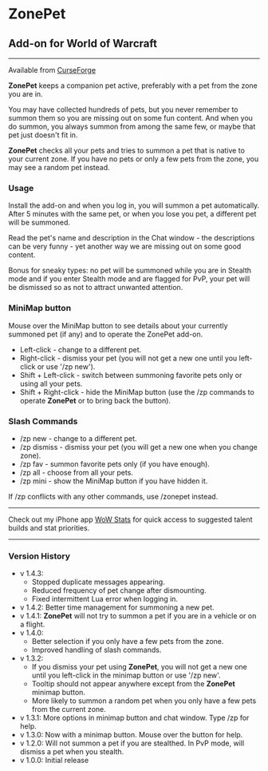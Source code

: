 # ZonePet

## Add-on for World of Warcraft

---

Available from [CurseForge](https://wow.curseforge.com/projects/zonepet)

**ZonePet** keeps a companion pet active, preferably with a pet from the zone you are in.

You may have collected hundreds of pets, but you never remember to summon them so you are missing out on some fun content. And when you do summon, you always summon from among the same few, or maybe that pet just doesn't fit in.

**ZonePet** checks all your pets and tries to summon a pet that is native to your current zone.
If you have no pets or only a few pets from the zone, you may see a random pet instead.

### Usage

Install the add-on and when you log in, you will summon a pet automatically. After 5 minutes with the same pet, or when you lose you pet, a different pet will be summoned.

Read the pet's name and description in the Chat window - the descriptions can be very funny - yet another way we are missing out on some good content.

Bonus for sneaky types: no pet will be summoned while you are in Stealth mode and if you enter Stealth mode and are flagged for PvP, your pet will be dismissed so as not to attract unwanted attention.

### MiniMap button

Mouse over the MiniMap button to see details about your currently summoned pet (if any) and to operate the ZonePet add-on.

- Left-click - change to a different pet.
- Right-click - dismiss your pet (you will not get a new one until you left-click or use '/zp new').
- Shift + Left-click - switch between summoning favorite pets only or using all your pets.
- Shift + Right-click - hide the MiniMap button (use the /zp commands to operate **ZonePet** or to bring back the button).

### Slash Commands

- /zp new - change to a different pet.
- /zp dismiss - dismiss your pet (you will get a new one when you change zone).
- /zp fav - summon favorite pets only (if you have enough).
- /zp all - choose from all your pets.
- /zp mini - show the MiniMap button if you have hidden it.

If /zp conflicts with any other commands, use /zonepet instead.

---

Check out my iPhone app [WoW Stats](https://itunes.apple.com/app/wow-stats/id1364247768) for quick access to suggested talent builds and stat priorities.

---

### Version History

- v 1.4.3:
  - Stopped duplicate messages appearing.
  - Reduced frequency of pet change after dismounting.
  - Fixed intermittent Lua error when logging in.
- v 1.4.2: Better time management for summoning a new pet.
- v 1.4.1: **ZonePet** will not try to summon a pet if you are in a vehicle or on a flight.
- v 1.4.0:
  - Better selection if you only have a few pets from the zone.
  - Improved handling of slash commands.
- v 1.3.2:
  - If you dismiss your pet using **ZonePet**, you will not get a new one until you left-click in the minimap button or use '/zp new'.
  - Tooltip should not appear anywhere except from the **ZonePet** minimap button.
  - More likely to summon a random pet when you only have a few pets from the current zone.
- v 1.3.1: More options in minimap button and chat window. Type /zp for help.
- v 1.3.0: Now with a minimap button. Mouse over the button for help.
- v 1.2.0: Will not summon a pet if you are stealthed. In PvP mode, will dismiss a pet when you stealth.
- v 1.0.0: Initial release
